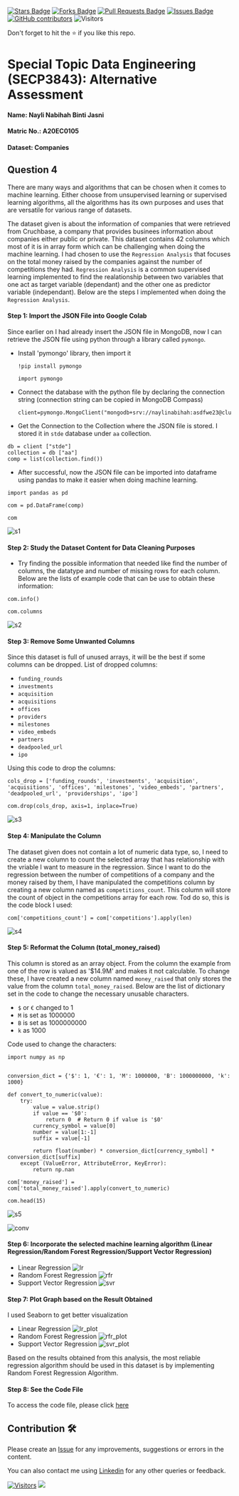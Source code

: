 <a href="https://github.com/drshahizan/SECP3843/stargazers"><img src="https://img.shields.io/github/stars/drshahizan/SECP3843" alt="Stars Badge"/></a>
<a href="https://github.com/drshahizan/SECP3843/network/members"><img src="https://img.shields.io/github/forks/drshahizan/SECP3843" alt="Forks Badge"/></a>
<a href="https://github.com/drshahizan/SECP3843/pulls"><img src="https://img.shields.io/github/issues-pr/drshahizan/SECP3843" alt="Pull Requests Badge"/></a>
<a href="https://github.com/drshahizan/SECP3843/issues"><img src="https://img.shields.io/github/issues/drshahizan/SECP3843" alt="Issues Badge"/></a>
<a href="https://github.com/drshahizan/SECP3843/graphs/contributors"><img alt="GitHub contributors" src="https://img.shields.io/github/contributors/drshahizan/SECP3843?color=2b9348"></a>
![Visitors](https://api.visitorbadge.io/api/visitors?path=https%3A%2F%2Fgithub.com%2Fdrshahizan%2FSECP3843&labelColor=%23d9e3f0&countColor=%23697689&style=flat)

Don't forget to hit the :star: if you like this repo.

# Special Topic Data Engineering (SECP3843): Alternative Assessment

#### Name: Nayli Nabihah Binti Jasni
#### Matric No.: A20EC0105
#### Dataset: Companies

## Question 4

There are many ways and algorithms that can be chosen when it comes to machine learning. Either choose from unsupervised learning or supervised learning algorithms, all the algorithms has its own purposes and uses that are versatile for various range of datasets. 

The dataset given is about the information of companies that were retrieved from Cruchbase, a company that provides businees information about companies either public or private. This dataset contains 42 columns which most of it is in array form which can be challenging when doing the machine learning. I had chosen to use the `Regression Analysis` that focuses on the total money raised by the companies against the number of competitions they had. `Regression Analysis` is a common supervised learning implemented to find the realationship between two variables that  one act as target variable (dependant) and the other one as predictor variable (independant). Below are the steps I implemented when doing the `Regression Analysis`.

#### Step 1: Import the JSON File into Google Colab
Since earlier on I had already insert the JSON file in MongoDB, now I can retrieve the JSON file using python through a library called `pymongo`.

- Install 'pymongo' library, then import it
  ```
  !pip install pymongo

  import pymongo
  ```

- Connect the database with the python file by declaring the connection string (connection string can be copied in MongoDB Compass)
  ```
  client=pymongo.MongoClient("mongodb+srv://naylinabihah:asdfwe23@cluster0.84cybka.mongodb.net/")
  ```

- Get the Connection to the Collection where the JSON file is stored. I stored it in `stde` database under `aa` collection.
```
db = client ["stde"]
collection = db ["aa"]
comp = list(collection.find())
```

- After successful, now the JSON file can be imported into dataframe using pandas to make it easier when doing machine learning.
```
import pandas as pd

com = pd.DataFrame(comp)

com
```

![s1](https://github.com/drshahizan/SECP3843/blob/main/submission/naylinabihah/question%204/files/images/step_1.png)

#### Step 2: Study the Dataset Content for Data Cleaning Purposes

- Try finding the possible information that needed like find the number of columns, the datatype and number of missing rows for each column. Below are the lists of example code that can be use to obtain these information:

```
com.info()
```

```
com.columns
```

![s2](https://github.com/drshahizan/SECP3843/blob/main/submission/naylinabihah/question%204/files/images/step_2.png)

#### Step 3: Remove Some Unwanted Columns
Since this dataset is full of unused arrays, it will be the best if some columns can be dropped.
List of dropped columns:
- `funding_rounds`
- `investments`
- `acquisition`
- `acquisitions`
- `offices`
- `providers`
- `milestones`
- `video_embeds`
- `partners`
- `deadpooled_url`
- `ipo`

Using this code to drop the columns:
```
cols_drop = ['funding_rounds', 'investments', 'acquisition', 'acquisitions', 'offices', 'milestones', 'video_embeds', 'partners', 'deadpooled_url', 'providerships', 'ipo']

com.drop(cols_drop, axis=1, inplace=True)
```

![s3](https://github.com/drshahizan/SECP3843/blob/main/submission/naylinabihah/question%204/files/images/step_3.png)

#### Step 4: Manipulate the Column
The dataset given does not contain a lot of numeric data type, so, I need to create a new column to count the selected array that has relationship with the vriable I want to measure in the regression. Since I want to do the regression between the number of competitions of a company and the money raised by them, I have manipulated the competitions column by creating a new column named as `competitions_count`. This column will store the count of object in the competitions array for each row. Tod do so, this is the code block I used:

```
com['competitions_count'] = com['competitions'].apply(len)
```

![s4](https://github.com/drshahizan/SECP3843/blob/main/submission/naylinabihah/question%204/files/images/step_4.png)

#### Step 5: Reformat the Column (total_money_raised)
This column is stored as an array object. From the column the example from one of the row is valued as '$14.9M' and makes it not calculable. To change these, I have created a new column named `money_raised` that only stores the value from the column `total_money_raised`.
Below are the list of dictionary set in the code to change the necessary unusable characters.

- `$` or `€` changed to 1
- `M` is set as 1000000
- `B` is set as 1000000000
- `k` as 1000

Code used to change the characters:

```
import numpy as np


conversion_dict = {'$': 1, '€': 1, 'M': 1000000, 'B': 1000000000, 'k': 1000}

def convert_to_numeric(value):
    try:
        value = value.strip()
        if value == '$0':
            return 0  # Return 0 if value is '$0'
        currency_symbol = value[0]
        number = value[1:-1]
        suffix = value[-1]
        
        return float(number) * conversion_dict[currency_symbol] * conversion_dict[suffix]
    except (ValueError, AttributeError, KeyError):
        return np.nan 

com['money_raised'] = com['total_money_raised'].apply(convert_to_numeric)

com.head(15)
```
![s5](https://github.com/drshahizan/SECP3843/blob/main/submission/naylinabihah/question%204/files/images/step_5.png)

![conv](https://github.com/drshahizan/SECP3843/blob/main/submission/naylinabihah/question%204/files/images/step_5_res.png)

#### Step 6: Incorporate the selected machine learning algorithm (Linear Regression/Random Forest Regression/Support Vector Regression)

- Linear Regression
  ![lr](https://github.com/drshahizan/SECP3843/blob/main/submission/naylinabihah/question%204/files/images/step_6a.png)
- Random Forest Regression
  ![rfr](https://github.com/drshahizan/SECP3843/blob/main/submission/naylinabihah/question%204/files/images/step_6b.png)
- Support Vector Regression
  ![svr](https://github.com/drshahizan/SECP3843/blob/main/submission/naylinabihah/question%204/files/images/step_6c.png)
  
#### Step 7: Plot Graph based on the Result Obtained

I used Seaborn to get better visualization

- Linear Regression
  ![lr_plot](https://github.com/drshahizan/SECP3843/blob/main/submission/naylinabihah/question%204/files/images/step_7a.png)
- Random Forest Regression
  ![rfr_plot](https://github.com/drshahizan/SECP3843/blob/main/submission/naylinabihah/question%204/files/images/step_7b.png)
- Support Vector Regression
  ![svr_plot](https://github.com/drshahizan/SECP3843/blob/main/submission/naylinabihah/question%204/files/images/step_7c.png)

Based on the results obtained from this analysis, the most reliable regression algorithm should be used in this dataset is by implementing Random Forest Regression Algorithm.

#### Step 8: See the Code File

To access the code file, please click [here](https://github.com/drshahizan/SECP3843/blob/main/submission/naylinabihah/question%204/files/source-code/AA_STDE_by_Nayli_Nabihah.ipynb)

## Contribution 🛠️
Please create an [Issue](https://github.com/drshahizan/special-topic-data-engineering/issues) for any improvements, suggestions or errors in the content.

You can also contact me using [Linkedin](https://www.linkedin.com/in/drshahizan/) for any other queries or feedback.

[![Visitors](https://api.visitorbadge.io/api/visitors?path=https%3A%2F%2Fgithub.com%2Fdrshahizan&labelColor=%23697689&countColor=%23555555&style=plastic)](https://visitorbadge.io/status?path=https%3A%2F%2Fgithub.com%2Fdrshahizan)
![](https://hit.yhype.me/github/profile?user_id=81284918)




